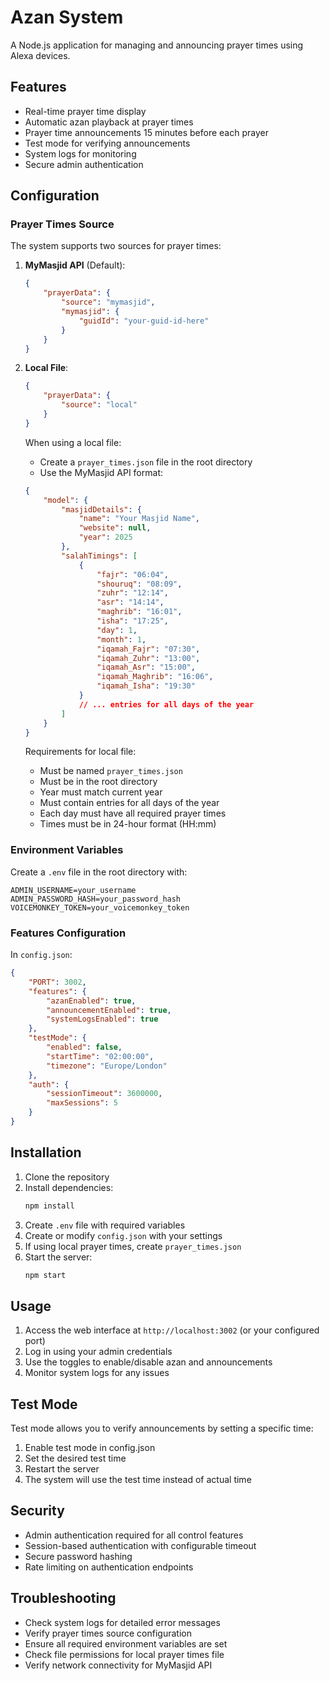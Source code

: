 # Azan System

A Node.js application for managing and announcing prayer times using Alexa devices.

## Features

- Real-time prayer time display
- Automatic azan playback at prayer times
- Prayer time announcements 15 minutes before each prayer
- Test mode for verifying announcements
- System logs for monitoring
- Secure admin authentication

## Configuration

### Prayer Times Source

The system supports two sources for prayer times:

1. **MyMasjid API** (Default):
   ```json
   {
       "prayerData": {
           "source": "mymasjid",
           "mymasjid": {
               "guidId": "your-guid-id-here"
           }
       }
   }
   ```

2. **Local File**:
   ```json
   {
       "prayerData": {
           "source": "local"
       }
   }
   ```

   When using a local file:
   - Create a `prayer_times.json` file in the root directory
   - Use the MyMasjid API format:
   ```json
   {
       "model": {
           "masjidDetails": {
               "name": "Your Masjid Name",
               "website": null,
               "year": 2025
           },
           "salahTimings": [
               {
                   "fajr": "06:04",
                   "shouruq": "08:09",
                   "zuhr": "12:14",
                   "asr": "14:14",
                   "maghrib": "16:01",
                   "isha": "17:25",
                   "day": 1,
                   "month": 1,
                   "iqamah_Fajr": "07:30",
                   "iqamah_Zuhr": "13:00",
                   "iqamah_Asr": "15:00",
                   "iqamah_Maghrib": "16:06",
                   "iqamah_Isha": "19:30"
               }
               // ... entries for all days of the year
           ]
       }
   }
   ```

   Requirements for local file:
   - Must be named `prayer_times.json`
   - Must be in the root directory
   - Year must match current year
   - Must contain entries for all days of the year
   - Each day must have all required prayer times
   - Times must be in 24-hour format (HH:mm)

### Environment Variables

Create a `.env` file in the root directory with:

```env
ADMIN_USERNAME=your_username
ADMIN_PASSWORD_HASH=your_password_hash
VOICEMONKEY_TOKEN=your_voicemonkey_token
```

### Features Configuration

In `config.json`:
```json
{
    "PORT": 3002,
    "features": {
        "azanEnabled": true,
        "announcementEnabled": true,
        "systemLogsEnabled": true
    },
    "testMode": {
        "enabled": false,
        "startTime": "02:00:00",
        "timezone": "Europe/London"
    },
    "auth": {
        "sessionTimeout": 3600000,
        "maxSessions": 5
    }
}
```

## Installation

1. Clone the repository
2. Install dependencies:
   ```bash
   npm install
   ```
3. Create `.env` file with required variables
4. Create or modify `config.json` with your settings
5. If using local prayer times, create `prayer_times.json`
6. Start the server:
   ```bash
   npm start
   ```

## Usage

1. Access the web interface at `http://localhost:3002` (or your configured port)
2. Log in using your admin credentials
3. Use the toggles to enable/disable azan and announcements
4. Monitor system logs for any issues

## Test Mode

Test mode allows you to verify announcements by setting a specific time:

1. Enable test mode in config.json
2. Set the desired test time
3. Restart the server
4. The system will use the test time instead of actual time

## Security

- Admin authentication required for all control features
- Session-based authentication with configurable timeout
- Secure password hashing
- Rate limiting on authentication endpoints

## Troubleshooting

- Check system logs for detailed error messages
- Verify prayer times source configuration
- Ensure all required environment variables are set
- Check file permissions for local prayer times file
- Verify network connectivity for MyMasjid API